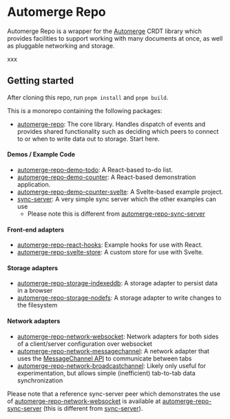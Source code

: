 # Automerge Repo

Automerge Repo is a wrapper for the [Automerge](https://github.com/automerge/automerge) CRDT library
which provides facilities to support working with many documents at once, as well as pluggable
networking and storage.

xxx

## Getting started

After cloning this repo, run `pnpm install` and `pnpm build`.

This is a monorepo containing the following packages:

- [automerge-repo](/packages/automerge-repo/): The core library. Handles dispatch of events and
  provides shared functionality such as deciding which peers to connect to or when to write data out
  to storage. Start here.

#### Demos / Example Code

- [automerge-repo-demo-todo](/examples/react-todo/): A React-based to-do list.
- [automerge-repo-demo-counter](/examples/react-counter/): A React-based demonstration
  application.
- [automerge-repo-demo-counter-svelte](/examples/svelte-counter/): A Svelte-based
  example project.
- [sync-server](/examples/sync-server): A very simple sync server which the other examples can use
  - Please note this is different from [automerge-repo-sync-server](https://github.com/automerge/automerge-repo-sync-server)

#### Front-end adapters

- [automerge-repo-react-hooks](/packages/automerge-repo-react-hooks/): Example hooks for use with
  React.
- [automerge-repo-svelte-store](/packages/automerge-repo-svelte-store/): A custom store for use with
  Svelte.

#### Storage adapters

- [automerge-repo-storage-indexeddb](/packages/automerge-repo-storage-indexeddb/): A storage
  adapter to persist data in a browser
- [automerge-repo-storage-nodefs](/packages/automerge-repo-storage-nodefs/): A storage adapter to
  write changes to the filesystem

#### Network adapters

- [automerge-repo-network-websocket](/packages/automerge-repo-network-websocket/): Network adapters
  for both sides of a client/server configuration over websocket
- [automerge-repo-network-messagechannel](/packages/automerge-repo-network-messagechannel/): A
  network adapter that uses the [MessageChannel
  API](https://developer.mozilla.org/en-US/docs/Web/API/MessageChannel) to communicate between tabs
- [automerge-repo-network-broadcastchannel](/packages/automerge-repo-network-broadcastchannel/):
  Likely only useful for experimentation, but allows simple (inefficient) tab-to-tab data
  synchronization

Please note that a reference sync-server peer which demonstrates the use of
[automerge-repo-network-websocket](/packages/automerge-repo-network-websocket/)
is available at [automerge-repo-sync-server](https://github.com/automerge/automerge-repo-sync-server) (this is different from [sync-server](/examples/sync-server)).

